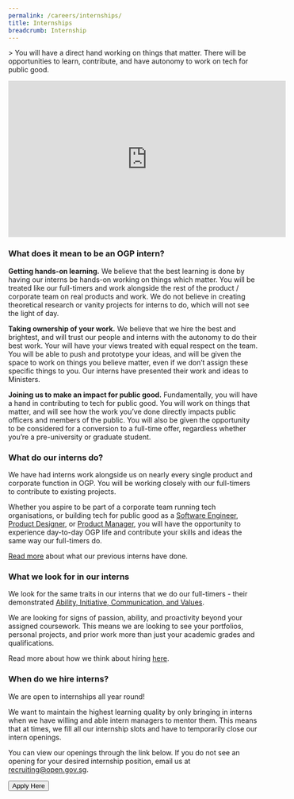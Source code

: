 ```yaml
---
permalink: /careers/internships/
title: Internships
breadcrumb: Internship
---
```

&gt; You will have a direct hand working on things that matter. There will be opportunities to learn, contribute, and  have autonomy to work on tech for public good.

<div class="bp-youtube">

<iframe width="560" height="315" src="https://www.youtube.com/embed/ShPn3AY46U8" title="YouTube video player" frameborder="0" allow="accelerometer; autoplay; clipboard-write; encrypted-media; gyroscope; picture-in-picture" allowfullscreen></iframe>

</div>

### **What does it mean to be an OGP intern?**

**Getting hands-on learning.**  We believe that the best learning is done by having our interns be hands-on working on things which matter. You will be treated like our full-timers and work alongside the rest of the product / corporate team on real products and work. We do not believe in creating theoretical research or vanity projects for interns to do, which will not see the light of day.

**Taking ownership of your work.** We believe that we hire the best and brightest, and will trust our people and interns with the autonomy to do their best work. Your will have your views treated with equal respect on the team. You will be able to push and prototype your ideas, and will be given the space to work on things you believe matter, even if we don’t assign these specific things to you. Our interns have presented their work and ideas to Ministers.

**Joining us to make an impact for public good.** Fundamentally, you will have a hand in contributing to tech for public good. You will work on things that matter, and will see how the work you’ve done directly impacts public officers and members of the public. You will also be given the opportunity to be considered for a conversion to a full-time offer, regardless whether you’re a pre-university or graduate student.

### **What do our interns do?**

We have had interns work alongside us on nearly every single product and corporate function in OGP. You will be working closely with our full-timers to contribute to existing projects. 

Whether you aspire to be part of a corporate team running tech organisations, or building tech for public good as a [Software Engineer](/careers/software-engineer/), [Product Designer](/careers/product-design/), or [Product Manager](/careers/product-management/), you will have the opportunity to experience day-to-day OGP life and contribute your skills and ideas the same way our full-timers do.

[Read more](https://medium.com/open-government-products/tagged/careers) about what our previous interns have done. 

### **What we look for in our interns**

We look for the same traits in our interns that we do our full-timers - their demonstrated [Ability, Initiative, Communication, and Values](/careers/aicv/). 

We are looking for signs of passion, ability, and proactivity beyond your assigned coursework. This means we are looking to see your portfolios, personal projects, and prior work more than just your academic grades and qualifications. 

Read more about how we think about hiring [here](/careers/hiring/).

### **When do we hire interns?**

We are open to internships all year round!

We want to maintain the highest learning quality by only bringing in interns when we have willing and able intern managers to mentor them. This means that at times, we fill all our internship slots and have to temporarily close our intern openings.

You can view our openings through the link below. If you do not see an opening for your desired internship position, email us at recruiting@open.gov.sg.

<a href="http://go.gov.sg/ogp-jobs">
    <button class="bp-button is-secondary is-medium has-text-white is-uppercase search-button">
        Apply Here
    </button>
</a>

